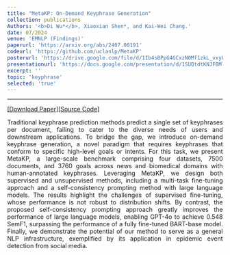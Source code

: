 ```yaml
---
title: "MetaKP: On-Demand Keyphrase Generation"
collection: publications
Authors: '<b>Di Wu*</b>, Xiaoxian Shen*, and Kai-Wei Chang.'
date: 07/2024
venue: 'EMNLP (Findings)'
paperurl: 'https://arxiv.org/abs/2407.00191'
codeurl: 'https://github.com/uclanlp/MetaKP'
posterurl: 'https://drive.google.com/file/d/1Ib4sBPpG4GCxzN0Mf1zkL_vxyQAshYgd/view?usp=sharing'
presentationurl: 'https://docs.google.com/presentation/d/1SUQtdtKNJFBMlCbFwI6KLfm5Oldp31hA/edit?usp=sharing&ouid=112942099362791325316&rtpof=true&sd=true'
excerpt: ''
topic: 'keyphrase'
selected: 'true'
---
```

---
<a href='https://arxiv.org/pdf/2407.00191.pdf' target="_blank">[Download Paper]</a><a href='https://github.com/uclanlp/MetaKP' target="_blank">[Source Code]</a>

<p align="justify">
Traditional keyphrase prediction methods predict a single set of keyphrases per document, failing to cater to the diverse needs of users and downstream applications. To bridge the gap, we introduce on-demand keyphrase generation, a novel paradigm that requires keyphrases that conform to specific high-level goals or intents. For this task, we present MetaKP, a large-scale benchmark comprising four datasets, 7500 documents, and 3760 goals across news and biomedical domains with human-annotated keyphrases. Leveraging MetaKP, we design both supervised and unsupervised methods, including a multi-task fine-tuning approach and a self-consistency prompting method with large language models. The results highlight the challenges of supervised fine-tuning, whose performance is not robust to distribution shifts. By contrast, the proposed self-consistency prompting approach greatly improves the performance of large language models, enabling GPT-4o to achieve 0.548 SemF1, surpassing the performance of a fully fine-tuned BART-base model. Finally, we demonstrate the potential of our method to serve as a general NLP infrastructure, exemplified by its application in epidemic event detection from social media.
</p>

